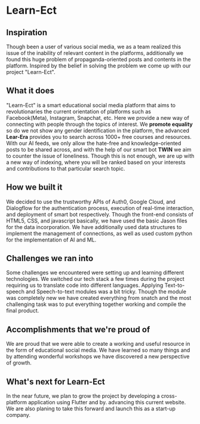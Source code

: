 # **Learn-Ect**

## Inspiration
Though been a user of various social media, we as a team realized this issue of the inability of relevant content in the platforms, additionally we found this huge problem of propaganda-oriented posts and contents in the platform. Inspired by the belief in solving the problem we come up with our project "Learn-Ect".

## What it does
"Learn-Ect" is a smart educational social media platform that aims to revolutionaries the current orientation of platforms such as Facebook(Meta), Instagram, Snapchat, etc. Here we provide a new way of connecting with people through the topics of interest. We **promote equality** so do we not show any gender identification in the platform, the advanced **Lear-Era** provides you to search across 1000+ free courses and resources. With our AI feeds, we only allow the hate-free and knowledge-oriented posts to be shared across, and with the help of our smart bot **TWIN** we aim to counter the issue of loneliness. Though this is not enough, we are up with a new way of indexing, where you will be ranked based on your interests and contributions to that particular search topic.

## How we built it
We decided to use the trustworthy APIs of Auth0, Google Cloud, and Dialogflow for the authentication process, execution of real-time interaction, and deployment of smart bot respectively. Though the front-end consists of HTML5, CSS, and javascript basically, we have used the basic Jason files for the data incorporation. We have additionally used data structures to implement the management of connections, as well as used custom python for the implementation of AI and ML.

## Challenges we ran into
Some challenges we encountered were setting up and learning different technologies. We switched our tech stack a few times during the project requiring us to translate code into different languages. Applying Text-to-speech and Speech-to-text modules was a bit tricky. Though the module was completely new we have created everything from snatch and the most challenging task was to put everything together working and compile the final product. 

## Accomplishments that we're proud of
We are proud that we were able to create a working and useful resource in the form of educational social media. We have learned so many things and by attending wonderful workshops we have discovered a new perspective of growth. 

## What's next for Learn-Ect
In the near future, we plan to grow the project by developing a cross-platform application using Flutter and by. advancing this current website. We are also planing to take this forward and launch this as a start-up company.
